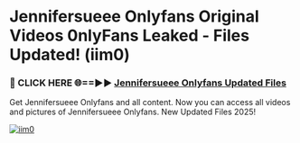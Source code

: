 # Jennifersueee Onlyfans Original Videos 0nlyFans Leaked - Files Updated! (iim0)

<h3>🔴 CLICK HERE 🌐==►► <a href="https://tinyurl.com/ehrbuxhb" rel="nofollow">Jennifersueee Onlyfans Updated Files</a></h3>

Get Jennifersueee Onlyfans and all content. Now you can access all videos and pictures of Jennifersueee Onlyfans. New Updated Files 2025!

[![iim0](https://i.imgur.com/lVYEuWS.gif)](https://tinyurl.com/ehrbuxhb)
